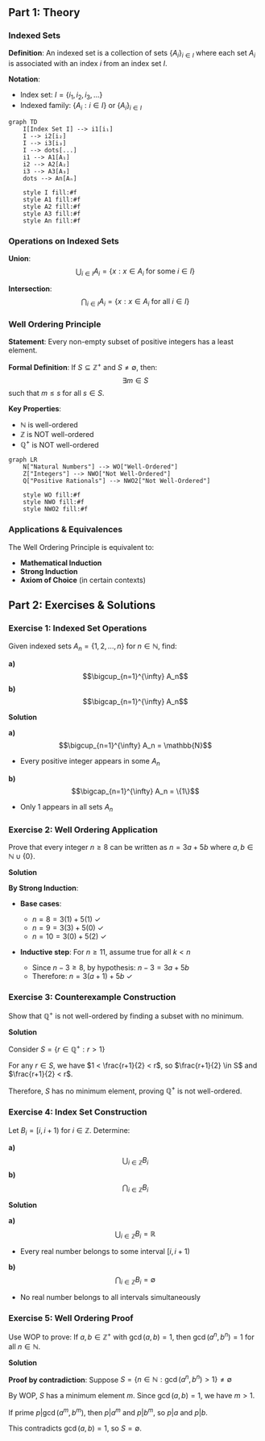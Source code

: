 # 

## Part 1: Theory

### **Indexed Sets**

**Definition**: An indexed set is a collection of sets $\{A_i\}_{i \in I}$ where each set $A_i$ is associated with an index $i$ from an index set $I$.

**Notation**:
- Index set: $I = \{i_1, i_2, i_3, ...\}$
- Indexed family: $\{A_i : i \in I\}$ or $\{A_i\}_{i \in I}$

```mermaid
graph TD
    I[Index Set I] --> i1[i₁]
    I --> i2[i₂] 
    I --> i3[i₃]
    I --> dots[...]
    i1 --> A1[A₁]
    i2 --> A2[A₂]
    i3 --> A3[A₃]
    dots --> An[Aₙ]
    
    style I fill:#f
    style A1 fill:#f
    style A2 fill:#f
    style A3 fill:#f
    style An fill:#f
```

### **Operations on Indexed Sets**

**Union**: $$\bigcup_{i \in I} A_i = \{x : x \in A_i \text{ for some } i \in I\}$$

**Intersection**: $$\bigcap_{i \in I} A_i = \{x : x \in A_i \text{ for all } i \in I\}$$

### **Well Ordering Principle**

**Statement**: Every non-empty subset of positive integers has a least element.

**Formal Definition**: If $S \subseteq \mathbb{Z}^+$ and $S \neq \emptyset$, then: $$\exists m \in S$$ such that $m \leq s$ for all $s \in S$.

**Key Properties**:
- $\mathbb{N}$ is well-ordered
- $\mathbb{Z}$ is NOT well-ordered
- $\mathbb{Q}^+$ is NOT well-ordered

```mermaid
graph LR
    N["Natural Numbers"] --> WO["Well-Ordered"]
    Z["Integers"] --> NWO["Not Well-Ordered"]
    Q["Positive Rationals"] --> NWO2["Not Well-Ordered"]
    
    style WO fill:#f
    style NWO fill:#f
    style NWO2 fill:#f

```

### **Applications & Equivalences**

The Well Ordering Principle is equivalent to:
- **Mathematical Induction**
- **Strong Induction** 
- **Axiom of Choice** (in certain contexts)

## Part 2: Exercises & Solutions

### **Exercise 1**: Indexed Set Operations

Given indexed sets $A_n = \{1, 2, ..., n\}$ for $n \in \mathbb{N}$, find:

**a)** $$\bigcup_{n=1}^{\infty} A_n$$
**b)** $$\bigcap_{n=1}^{\infty} A_n$$

**Solution**

**a)** $$\bigcup_{n=1}^{\infty} A_n = \mathbb{N}$$
- Every positive integer appears in some $A_n$

**b)** $$\bigcap_{n=1}^{\infty} A_n = \{1\}$$  
- Only 1 appears in all sets $A_n$


### **Exercise 2**: Well Ordering Application

Prove that every integer $n \geq 8$ can be written as $n = 3a + 5b$ where $a, b \in \mathbb{N} \cup \{0\}$.

**Solution**

**By Strong Induction**:
- **Base cases**: 
  - $n = 8 = 3(1) + 5(1)$ ✓
  - $n = 9 = 3(3) + 5(0)$ ✓  
  - $n = 10 = 3(0) + 5(2)$ ✓

- **Inductive step**: For $n \geq 11$, assume true for all $k < n$
  - Since $n-3 \geq 8$, by hypothesis: $n-3 = 3a + 5b$
  - Therefore: $n = 3(a+1) + 5b$ ✓



### **Exercise 3**: Counterexample Construction

Show that $\mathbb{Q}^+$ is not well-ordered by finding a subset with no minimum.

**Solution**

Consider $S = \{r \in \mathbb{Q}^+ : r > 1\}$

For any $r \in S$, we have $1 < \frac{r+1}{2} < r$, so $\frac{r+1}{2} \in S$ and $\frac{r+1}{2} < r$.

Therefore, $S$ has no minimum element, proving $\mathbb{Q}^+$ is not well-ordered.



### **Exercise 4**: Index Set Construction

Let $B_i = [i, i+1)$ for $i \in \mathbb{Z}$. Determine:

**a)** $$\bigcup_{i \in \mathbb{Z}} B_i$$
**b)** $$\bigcap_{i \in \mathbb{Z}} B_i$$

**Solution**

**a)** $$\bigcup_{i \in \mathbb{Z}} B_i = \mathbb{R}$$
- Every real number belongs to some interval $[i, i+1)$

**b)** $$\bigcap_{i \in \mathbb{Z}} B_i = \emptyset$$
- No real number belongs to all intervals simultaneously



### **Exercise 5**: Well Ordering Proof

Use WOP to prove: If $a, b \in \mathbb{Z}^+$ with $\gcd(a,b) = 1$, then $\gcd(a^n, b^n) = 1$ for all $n \in \mathbb{N}$.

**Solution**

**Proof by contradiction**:
Suppose $S = \{n \in \mathbb{N} : \gcd(a^n, b^n) > 1\} \neq \emptyset$

By WOP, $S$ has a minimum element $m$. Since $\gcd(a,b) = 1$, we have $m > 1$.

If prime $p | \gcd(a^m, b^m)$, then $p | a^m$ and $p | b^m$, so $p | a$ and $p | b$.

This contradicts $\gcd(a,b) = 1$, so $S = \emptyset$.

